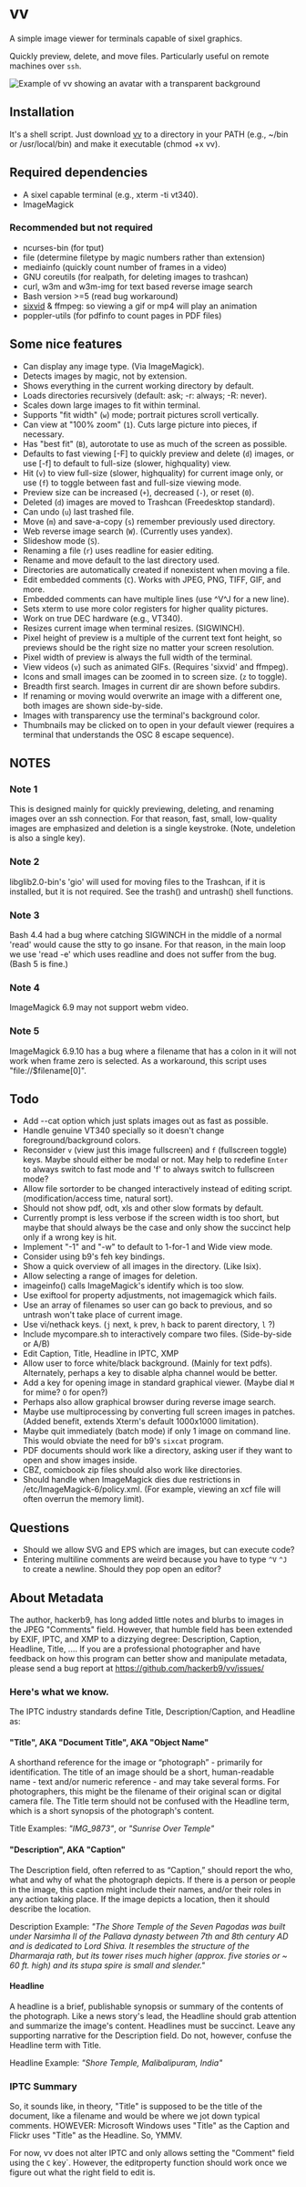 # vv

A simple image viewer for terminals capable of sixel graphics.

Quickly preview, delete, and move files. Particularly useful on remote
machines over `ssh`.

<img src="README.md.d/avatar.png" alt="Example of vv showing an avatar with a transparent background">

## Installation

It's a shell script. Just download
[vv](https://github.com/hackerb9/vv/raw/main/vv) to a directory in
your PATH (e.g., ~/bin or /usr/local/bin) and make it executable
(chmod +x vv).

## Required dependencies

* A sixel capable terminal (e.g., xterm -ti vt340).
* ImageMagick

### Recommended but not required

* ncurses-bin (for tput)
* file (determine filetype by magic numbers rather than extension)
* mediainfo (quickly count number of frames in a video)
* GNU coreutils (for realpath, for deleting images to trashcan)
* curl, w3m and w3m-img for text based reverse image search
* Bash version >=5 (read bug workaround)
* [sixvid](https://github.com/hackerb9/sixvid) & ffmpeg: so viewing a
  gif or mp4 will play an animation
* poppler-utils (for pdfinfo to count pages in PDF files)

## Some nice features
* Can display any image type. (Via ImageMagick).
* Detects images by magic, not by extension.
* Shows everything in the current working directory by default.
* Loads directories recursively (default: ask;  -r: always;  -R: never).
* Scales down large images to fit within terminal.
* Supports "fit width" (`w`) mode; portrait pictures scroll vertically.
* Can view at "100% zoom" (`1`). Cuts large picture into pieces, if necessary.
* Has "best fit" (`B`), autorotate to use as much of the screen as possible.
* Defaults to fast viewing [-F] to quickly preview and delete (`d`) images,
  or use [-f] to default to full-size (slower, highquality) view.
* Hit (`v`) to view full-size (slower, highquality) for current image only,
  or use (`f`) to toggle between fast and full-size viewing mode.
* Preview size can be increased (`+`), decreased (`-`), or reset (`0`).
* Deleted (`d`) images are moved to Trashcan (Freedesktop standard).
* Can undo (`u`) last trashed file.
* Move (`m`) and save-a-copy (`s`) remember previously used directory.
* Web reverse image search (`W`). (Currently uses yandex).
* Slideshow mode (`S`).
* Renaming a file (`r`) uses readline for easier editing.
* Rename and move default to the last directory used.
* Directories are automatically created if nonexistent when moving a file.
* Edit embedded comments (`C`). Works with JPEG, PNG, TIFF, GIF, and more.
* Embedded comments can have multiple lines (use ^V^J for a new line).
* Sets xterm to use more color registers for higher quality pictures.
* Work on true DEC hardware (e.g., VT340).
* Resizes current image when terminal resizes. (SIGWINCH).
* Pixel height of preview is a multiple of the current text font height,
  so previews should be the right size no matter your screen resolution. 
* Pixel width of preview is always the full width of the terminal.
* View videos (`v`) such as animated GIFs. (Requires 'sixvid' and ffmpeg).
* Icons and small images can be zoomed in to screen size. (`z` to toggle).
* Breadth first search. Images in current dir are shown before subdirs.
* If renaming or moving would overwrite an image with a different one,
  both images are shown side-by-side. 
* Images with transparency use the terminal's background color.
* Thumbnails may be clicked on to open in your default viewer
  (requires a terminal that understands the OSC 8 escape sequence).


## NOTES

### Note 1

This is designed mainly for quickly previewing, deleting, and renaming
images over an ssh connection. For that reason, fast, small,
low-quality images are emphasized and deletion is a single keystroke.
(Note, undeletion is also a single key).

### Note 2

libglib2.0-bin's 'gio' will used for moving files to the Trashcan, if
it is installed, but it is not required. See the trash() and untrash()
shell functions.

### Note 3

Bash 4.4 had a bug where catching SIGWINCH in the middle of a normal
'read' would cause the stty to go insane. For that reason, in the main
loop we use 'read -e' which uses readline and does not suffer from the
bug. (Bash 5 is fine.)

### Note 4

ImageMagick 6.9 may not support webm video.

### Note 5

ImageMagick 6.9.10 has a bug where a filename that has a colon in it
will not work when frame zero is selected. As a workaround, this
script uses "file://$filename[0]".

## Todo

* Add --cat option which just splats images out as fast as possible.
* Handle genuine VT340 specially so it doesn't change foreground/background colors. 
* Reconsider `v` (view just this image fullscreen) and `f` (fullscreen
  toggle) keys. Maybe should either be modal or not. May help to
  redefine `Enter` to always switch to fast mode and 'f' to always switch
  to fullscreen mode? 
* Allow file sortorder to be changed interactively instead of editing
  script. (modification/access time, natural sort).
* Should not show pdf, odt, xls and other slow formats by default.
* Currently prompt is less verbose if the screen width is too short, but maybe that should always be the case and only show the succinct help only if a wrong key is hit.
* Implement "-1" and "-w" to default to 1-for-1 and Wide view mode.
* Consider using b9's feh key bindings.
* Show a quick overview of all images in the directory. (Like lsix).
* Allow selecting a range of images for deletion.
* imageinfo() calls ImageMagick's identify which is too slow.
* Use exiftool for property adjustments, not imagemagick which fails.
* Use an array of filenames so user can go back to previous, and
  so untrash won't take place of current image.
* Use vi/nethack keys. (`j` next, `k` prev, `h` back to parent directory, `l` ?) 
* Include mycompare.sh to interactively compare two files.
  (Side-by-side or A/B)
* Edit Caption, Title, Headline in IPTC, XMP
* Allow user to force white/black background. (Mainly for text pdfs).
  Alternately, perhaps a key to disable alpha channel would be better.
* Add a key for opening image in standard graphical viewer.
  (Maybe dial `M` for mime? `O` for open?)
* Perhaps also allow graphical browser during reverse image search.
* Maybe use multiprocessing by converting full screen images in patches.
  (Added benefit, extends Xterm's default 1000x1000 limitation).
* Maybe quit immediately (batch mode) if only 1 image on command line.
  This would obviate the need for b9's `sixcat` program.
* PDF documents should work like a directory, asking user if they want
  to open and show images inside.
* CBZ, comicbook zip files should also work like directories.
* Should handle when ImageMagick dies due restrictions in
  /etc/ImageMagick-6/policy.xml. (For example, viewing an xcf file
  will often overrun the memory limit).

## Questions

* Should we allow SVG and EPS which are images, but can execute code?
* Entering multiline comments are weird because you have to type `^V`
  `^J` to create a newline. Should they pop open an editor?

## About Metadata

The author, hackerb9, has long added little notes and blurbs to
images in the JPEG "Comments" field. However, that humble field has
been extended by EXIF, IPTC, and XMP to a dizzying degree:
Description, Caption, Headline, Title, .... If you are a
professional photographer and have feedback on how this program can
better show and manipulate metadata, please send a bug report at
https://github.com/hackerb9/vv/issues/

### Here's what we know. 

The IPTC industry standards define Title, Description/Caption, and Headline as:

#### "Title", AKA "Document Title", AKA "Object Name"

A shorthand reference for the image or “photograph” - primarily for
identification. The title of an image should be a short,
human-readable name - text and/or numeric reference - and may take
several forms. For photographers, this might be the filename of their
original scan or digital camera file. The Title term should not be
confused with the Headline term, which is a short synopsis of the
photograph's content.

Title Examples: _"IMG\_9873"_, or  _"Sunrise Over Temple"_

#### "Description", AKA "Caption"

The Description field, often referred to as “Caption,” should report
the who, what and why of what the photograph depicts. If there is a
person or people in the image, this caption might include their names,
and/or their roles in any action taking place. If the image depicts a
location, then it should describe the location.

Description Example: _"The Shore Temple of the Seven Pagodas was built
under Narsimha II of the Pallava dynasty between 7th and 8th century
AD and is dedicated to Lord Shiva. It resembles the structure of the
Dharmaraja rath, but its tower rises much higher (approx. five stories
or ~ 60 ft. high) and its stupa spire is small and slender."_

#### Headline

A headline is a brief, publishable synopsis or summary of the contents
of the photograph. Like a news story's lead, the Headline should grab
attention and summarize the image's content. Headlines must be
succinct. Leave any supporting narrative for the Description field. Do
not, however, confuse the Headline term with Title.

Headline Example: _"Shore Temple, Malibalipuram, India"_

### IPTC Summary

So, it sounds like, in theory, "Title" is supposed to be the title of
the document, like a filename and would be where we jot down typical
comments. HOWEVER: Microsoft Windows uses "Title" as the Caption and
Flickr uses "Title" as the Headline. So, YMMV.

For now, vv does not alter IPTC and only allows setting the "Comment"
field using the `C` key`. However, the editproperty function should
work once we figure out what the right field to edit is.

